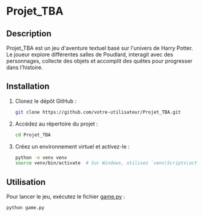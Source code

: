 # Projet_TBA

## Description

Projet_TBA est un jeu d'aventure textuel basé sur l'univers de Harry Potter. Le joueur explore différentes salles de Poudlard, interagit avec des personnages, collecte des objets et accomplit des quêtes pour progresser dans l'histoire.

## Installation

1. Clonez le dépôt GitHub :
    ```sh
    git clone https://github.com/votre-utilisateur/Projet_TBA.git
    ```

2. Accédez au répertoire du projet :
    ```sh
    cd Projet_TBA
    ```

3. Créez un environnement virtuel et activez-le :
    ```sh
    python -m venv venv
    source venv/bin/activate  # Sur Windows, utilisez `venv\Scripts\activate`
    ```


## Utilisation

Pour lancer le jeu, exécutez le fichier [game.py](http://_vscodecontentref_/0) :
```sh
python game.py